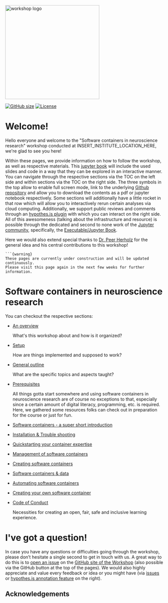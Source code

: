 <img src="https://github.com/PeerHerholz/docker_workshop/workshop/static/workshop_logo.png" alt="workshop logo" width="300" style="margin:0 0 0 0"/>

[![GitHub size](https://github-size-badge.herokuapp.com/peerherholz/workshop_weizmann.svg)](https://github.com/peerherholz/workshop_weizmann/archive/main.zip)
[![License](https://img.shields.io/github/license/peerherholz/workshop_weizmann)](https://github.com/PeerHerholz/workshop_weizmann)

# Welcome!

Hello everyone and welcome to the "Software containers in neuroscience research" workshop conducted at INSERT_INSTITUTE_LOCATION_HERE, we're glad to see you here!

Within these pages, we provide information on how to follow the workshop, as well as respective materials. This [jupyter book](https://jupyterbook.org/intro.html) will include the used slides and code in a way that they can be explored in an interactive manner. You can navigate through the respective sections via the TOC on the left side and within sections via the TOC on the right side. The three symbols in the top allow to enable full screen mode, link to the underlying [Github repository](https://github.com/PeerHerholz/docker_workshop) and allow you to download the contents as a pdf or jupyter notebook respectively. Some sections will additionally have a little rocket in that row which will allow you to interactively rerun certain analyses via cloud computing. Additionally, we support public reviews and comments through an [hypothes.is plugin](https://web.hypothes.is/) with which you can interact on the right side. All of this awesomeness (talking about the infrastructure and resource) is possible through the dedicated and second to none work of the [Jupyter community](https://jupyter.org/community), specifically, the [Executable/Jupyter Book](https://executablebooks.org/en/latest/).

Here we would also extend special thanks to [Dr. Peer Herholz](https://peerherholz.github.io/) for the general idea and his central contributions to this workshop!


````{margin}
```{warning}
These pages are currently under construction and will be updated continuously.
Please visit this page again in the next few weeks for further information.
````

# Software containers in neuroscience research
  

You can checkout the respective sections:

* [An overview](overview.md)

   What's this workshop about and how is it organized?

* [Setup]()

   How are things implemented and supposed to work?

* [General outline](outline.md)

   What are the specific topics and aspects taught?

* [Prerequisites](prerequisites.md)

   All things gotta start somewhere and using software containers in neuroscience research are of course no exceptions to that, especially since a certain amount of digital literacy, programming, etc. is required. 
   Here, we gathered some resources folks can check out in preparation for the course or just for fun.

* [Software containers - a super short introduction](introduction.md)


* [Installation & Trouble shooting]()

* [Quickstarting your container expertise]()

* [Management of software containers]()

* [Creating software containers]()

* [Software containers & data]()

* [Automating software containers]()

* [Creating your own software container]()

* [Code of Conduct]()

   Necessities for creating an open, fair, safe and inclusive learning
   experience.

# I've got a question!

In case you have any questions or difficulties going through the workshop, please don’t hesitate a single second to get in touch with
us. A great way to do this is to
[open an issue](https://github.com/M-earnest/docker_workshop/issue) on the
[GitHub site of the Workshop](https://github.com/M-earnest/docker_workshop) (also possible via the GitHub button at the top of the pages).
We would also highly appreciate and value every feedback or idea or you
might have (via [issues](https://github.com/M-earnest/docker_workshop) or [hypothes.is annotation feature](https://web.hypothes.is/) on the right).

## Acknowledgements

